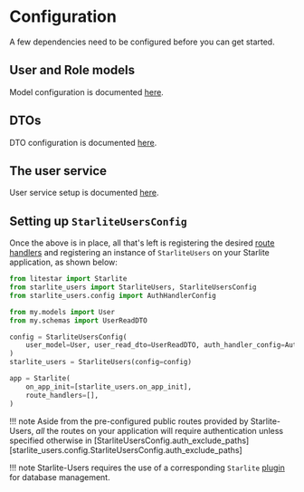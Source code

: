 # Configuration

A few dependencies need to be configured before you can get started.

## User and Role models

Model configuration is documented [here](./1-database-models.md).

## DTOs

DTO configuration is documented [here](./2-data-transfer-objects.md).

## The user service

User service setup is documented [here](./3-the-user-service.md).

## Setting up `StarliteUsersConfig`

Once the above is in place, all that's left is registering the desired [route handlers](./4-route-handler-configs.md) and registering an instance of `StarliteUsers` on your Starlite application, as shown below:

```python
from litestar import Starlite
from starlite_users import StarliteUsers, StarliteUsersConfig
from starlite_users.config import AuthHandlerConfig

from my.models import User
from my.schemas import UserReadDTO

config = StarliteUsersConfig(
    user_model=User, user_read_dto=UserReadDTO, auth_handler_config=AuthHandlerConfig()
)
starlite_users = StarliteUsers(config=config)

app = Starlite(
    on_app_init=[starlite_users.on_app_init],
    route_handlers=[],
)
```

!!! note
    Aside from the pre-configured public routes provided by Starlite-Users, *all* the routes on your application will require authentication unless specified otherwise in [StarliteUsersConfig.auth_exclude_paths][starlite_users.config.StarliteUsersConfig.auth_exclude_paths]

!!! note
    Starlite-Users requires the use of a corresponding `Starlite` [plugin](https://starliteproject.dev/lib/usage/plugins/index.html) for database management.
